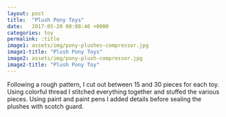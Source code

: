 ```yaml
---
layout: post
title:  "Plush Pony Toys"
date:   2017-05-20 00:08:46 +0000
categories: toy
permalink: :title
image1: assets/img/pony-plushes-compressor.jpg
image1-title: "Plush Pony Toys"
image2: assets/img/pony-plush-compressor.jpg
image2-title: "Plush Pony Toy"
---
```

Following a rough pattern, I cut out between 15 and 30 pieces for each toy. Using colorful thread I stitched everything together and stuffed the various pieces. Using paint and paint pens I added details before sealing the plushes with scotch guard.
